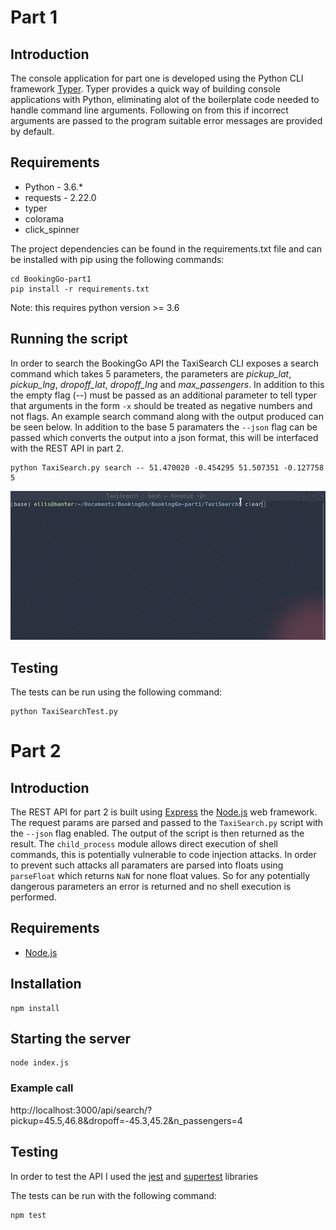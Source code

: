 # Part 1

## Introduction
The console application for part one is developed using the Python CLI framework [Typer](https://typer.tiangolo.com/). Typer provides a quick way of building console applications with Python, eliminating alot of the boilerplate code needed to handle command line arguments. Following on from this if incorrect arguments are passed to the program suitable error messages are provided by default.

## Requirements

- Python - 3.6.*
- requests - 2.22.0 
- typer
- colorama
- click_spinner

The project dependencies can be found in the requirements.txt file and can be installed with pip using the following commands:

```
cd BookingGo-part1
pip install -r requirements.txt
```

Note: this requires python version >= 3.6

## Running the script
In order to search the BookingGo API the TaxiSearch CLI exposes a search command which takes 5 parameters, the parameters are *pickup_lat*, *pickup_lng*, *dropoff_lat*, *dropoff_lng* and *max_passengers*. In addition to this the empty flag (--) must be passed as an additional parameter to tell typer that arguments in the form `-x` should be treated as negative numbers and not flags. An example search command along with the output produced can be seen below. In addition to the base 5 paramaters the `--json` flag can be passed which converts the output into a json format, this will be interfaced with the REST API in part 2.

```
python TaxiSearch.py search -- 51.470020 -0.454295 51.507351 -0.127758 5
```

![Example output](res/p1-output.gif)

## Testing
The tests can be run using the following command:

```
python TaxiSearchTest.py
```

# Part 2

## Introduction

The REST API for part 2 is built using [Express](https://expressjs.com/) the [Node.js](https://nodejs.org/en/) web framework. The request params are parsed and passed to the `TaxiSearch.py` script with the `--json` flag enabled. The output of the script is then returned as the result. The `child_process` module allows direct execution of shell commands, this is potentially vulnerable to code injection attacks. In order to prevent such attacks all paramaters are parsed into floats using `parseFloat` which returns `NaN` for none float values. So for any potentially dangerous parameters an error is returned and no shell execution is performed.

## Requirements

- [Node.js](https://nodejs.org/en/)

## Installation

```
npm install
```

## Starting the server
```
node index.js
```

### Example call

http://localhost:3000/api/search/?pickup=45.5,46.8&dropoff=-45.3,45.2&n_passengers=4 


## Testing

In order to test the API I used the [jest](https://jestjs.io/) and [supertest](https://github.com/visionmedia/supertest) libraries

The tests can be run with the following command:

```
npm test
```